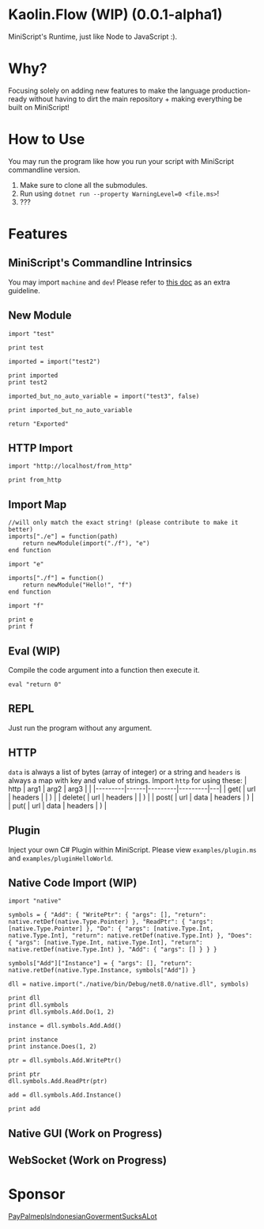 # Kaolin.Flow (WIP) (0.0.1-alpha1)
MiniScript's Runtime, just like Node to JavaScript :).

# Why?
Focusing solely on adding new features to make the language production-ready without having to dirt the main repository + making everything be built on MiniScript!

# How to Use
You may run the program like how you run your script with MiniScript commandline version.
1. Make sure to clone all the submodules.
2. Run using `dotnet run --property WarningLevel=0 <file.ms>`!
3. ???<br />

# Features
## MiniScript's Commandline Intrinsics
You may import `machine` and `dev`! Please refer to [this doc](https://miniscript.org/cmdline/) as an extra guideline.

## New Module
```
import "test"

print test

imported = import("test2")

print imported
print test2

imported_but_no_auto_variable = import("test3", false)

print imported_but_no_auto_variable

return "Exported"
```

## HTTP Import
```
import "http://localhost/from_http"

print from_http
```

## Import Map
```
//will only match the exact string! (please contribute to make it better)
imports["./e"] = function(path)
    return newModule(import("./f"), "e")
end function 

import "e"

imports["./f"] = function()
    return newModule("Hello!", "f")
end function

import "f"

print e
print f
```

## Eval (WIP)
Compile the code argument into a function then execute it.
```
eval "return 0"
```

## REPL
Just run the program without any argument.

## HTTP
`data` is always a list of bytes (array of integer) or a string and `headers` is always a map with key and value of strings. Import `http` for using these:
| http    | arg1 | arg2    | arg3    |   |
|---------|------|---------|---------|---|
| get(    | url  | headers |         | ) |
| delete( | url  | headers |         | ) |
| post(   | url  | data    | headers | ) |
| put(    | url  | data    | headers | ) |

## Plugin
Inject your own C# Plugin within MiniScript. Please view `examples/plugin.ms` and `examples/pluginHelloWorld`.

## Native Code Import (WIP)
```
import "native"

symbols = { "Add": { "WritePtr": { "args": [], "return": native.retDef(native.Type.Pointer) }, "ReadPtr": { "args": [native.Type.Pointer] }, "Do": { "args": [native.Type.Int, native.Type.Int], "return": native.retDef(native.Type.Int) }, "Does": { "args": [native.Type.Int, native.Type.Int], "return": native.retDef(native.Type.Int) }, "Add": { "args": [] } } }

symbols["Add"]["Instance"] = { "args": [], "return": native.retDef(native.Type.Instance, symbols["Add"]) }

dll = native.import("./native/bin/Debug/net8.0/native.dll", symbols)

print dll
print dll.symbols
print dll.symbols.Add.Do(1, 2)

instance = dll.symbols.Add.Add()

print instance
print instance.Does(1, 2)

ptr = dll.symbols.Add.WritePtr()

print ptr
dll.symbols.Add.ReadPtr(ptr)

add = dll.symbols.Add.Instance()

print add
```

## Native GUI (Work on Progress)

## WebSocket (Work on Progress)


# Sponsor
[PayPalmeplsIndonesianGovermentSucksALot](https://paypal.me/nekomaru76)